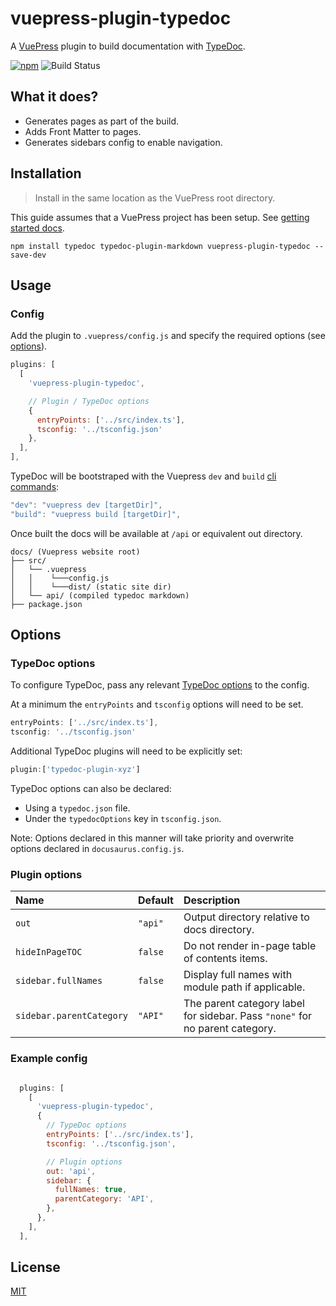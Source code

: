 # vuepress-plugin-typedoc

A [VuePress](https://vuepress.vuejs.org/) plugin to build documentation with [TypeDoc](https://github.com/TypeStrong/typedoc).

[![npm](https://img.shields.io/npm/v/vuepress-plugin-typedoc.svg)](https://www.npmjs.com/package/vuepress-plugin-typedoc)
![Build Status](https://travis-ci.com/tgreyuk/typedoc-plugin-markdown.svg?branch=master)

## What it does?

- Generates pages as part of the build.
- Adds Front Matter to pages.
- Generates sidebars config to enable navigation.

## Installation

> Install in the same location as the VuePress root directory.

This guide assumes that a VuePress project has been setup. See [getting started docs](https://vuepress.vuejs.org/guide/getting-started.html).

```shell
npm install typedoc typedoc-plugin-markdown vuepress-plugin-typedoc --save-dev
```

## Usage

### Config

Add the plugin to `.vuepress/config.js` and specify the required options (see [options](#options)).

```js
plugins: [
  [
    'vuepress-plugin-typedoc',

    // Plugin / TypeDoc options
    {
      entryPoints: ['../src/index.ts'],
      tsconfig: '../tsconfig.json'
    },
  ],
],
```

TypeDoc will be bootstraped with the Vuepress `dev` and `build` [cli commands](https://vuepress.vuejs.org/api/cli.html):

```javascript
"dev": "vuepress dev [targetDir]",
"build": "vuepress build [targetDir]",
```

Once built the docs will be available at `/api` or equivalent out directory.

```
docs/ (Vuepress website root)
├── src/
│   └── .vuepress
│   │    └───config.js
│   │    └───dist/ (static site dir)
│   └── api/ (compiled typedoc markdown)
├── package.json
```

## Options

### TypeDoc options

To configure TypeDoc, pass any relevant [TypeDoc options](https://typedoc.org/guides/options/) to the config.

At a minimum the `entryPoints` and `tsconfig` options will need to be set.

```js
entryPoints: ['../src/index.ts'],
tsconfig: '../tsconfig.json'
```

Additional TypeDoc plugins will need to be explicitly set:

```js
plugin:['typedoc-plugin-xyz']
```

TypeDoc options can also be declared:

- Using a `typedoc.json` file.
- Under the `typedocOptions` key in `tsconfig.json`.

Note: Options declared in this manner will take priority and overwrite options declared in `docusaurus.config.js`.


### Plugin options

| Name                     | Default | Description                                                                  |
| :----------------------- | :------ | :--------------------------------------------------------------------------- |
| `out`                    | `"api"` | Output directory relative to docs directory.                                 |
| `hideInPageTOC`          | `false` | Do not render in-page table of contents items.                               |
| `sidebar.fullNames`      | `false` | Display full names with module path if applicable.                           |
| `sidebar.parentCategory` | `"API"` | The parent category label for sidebar. Pass `"none"` for no parent category. |


### Example config

```js

  plugins: [
    [
      'vuepress-plugin-typedoc',
      {
        // TypeDoc options
        entryPoints: ['../src/index.ts'],
        tsconfig: '../tsconfig.json',

        // Plugin options
        out: 'api',
        sidebar: {
          fullNames: true,
          parentCategory: 'API',
        },
      },
    ],
  ],

```

## License

[MIT](https://github.com/tgreyuk/typedoc-plugin-markdown/blob/master/packages/vuepress-plugin-typedoc/LICENSE)